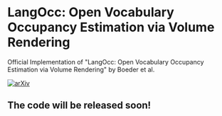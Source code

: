# LangOcc: Open Vocabulary Occupancy Estimation via Volume Rendering 
Official Implementation of "LangOcc: Open Vocabulary Occupancy Estimation via Volume Rendering" by Boeder et al.

[![arXiv](https://img.shields.io/badge/arXiv-2401.08815-red)](https://arxiv.org/abs/2407.17310)

## The code will be released soon!
